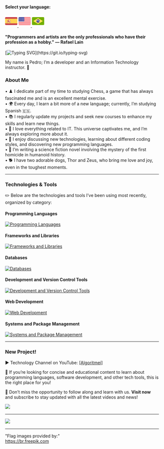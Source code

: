 #### Select your language:

<a href="README.es.md">
    <img src="espanha.png" alt="Spain Flag" style="width: 40px;">
</a>
<a href="README.en.md">
    <img src="estadosunidos.png" alt="US Flag" style="width: 40px;">
</a>
<a href="README.md">
    <img src="brasil.png" alt="Brazil Flag" style="width: 40px;">
</a>

<div>
    <h4>"Programmers and artists are the only professionals who have their profession as a hobby." — Rafael Lain</h4>
</div>
    
[![Typing SVG](https://readme-typing-svg.demolab.com?font=Fira+Code&size=35&pause=1000&color=D3D3D3&width=435&lines=Hi%2C+Welcome!!!)](https://git.io/typing-svg)

My name is Pedro; I’m a developer and an Information Technology instructor. 🖖

### About Me

• ♟️ I dedicate part of my time to studying Chess, a game that has always fascinated me and is an excellent mental exercise. <br> 
• 🌍 Every day, I learn a bit more of a new language; currently, I’m studying Spanish 🇪🇸. <br>
• 📚 I regularly update my projects and seek new courses to enhance my skills and learn new things.<br> 
• 💖 I love everything related to IT. This universe captivates me, and I’m always exploring more about it. <br>
• 💬 I enjoy discussing new technologies, learning about different coding styles, and discovering new programming languages. <br>
• 📖 I’m writing a science fiction novel involving the mystery of the first homicide in humanoid history. <br>
• 🐕 I have two adorable dogs, Thor and Zeus, who bring me love and joy, even in the toughest moments. <br>

---

### Technologies & Tools  
✏️ Below are the technologies and tools I’ve been using most recently, organized by category:

#### Programming Languages
<p> <a href="https://skillicons.dev"> <img src="https://skillicons.dev/icons?i=js,php,py,java,c" alt="Programming Languages"/> </a> </p>

#### Frameworks and Libraries
<p> <a href="https://skillicons.dev"> <img src="https://skillicons.dev/icons?i=react,vue,laravel,jquery,bootstrap,sass" alt="Frameworks and Libraries"/> </a> </p>

#### Databases
<p> <a href="https://skillicons.dev"> <img src="https://skillicons.dev/icons?i=mysql,sqlite" alt="Databases"/> </a> </p>

#### Development and Version Control Tools
<p> <a href="https://skillicons.dev"> <img src="https://skillicons.dev/icons?i=docker,git,github,gitlab,vscode,postman,cypress" alt="Development and Version Control Tools"/> </a> </p>

#### Web Development
<p> <a href="https://skillicons.dev"> <img src="https://skillicons.dev/icons?i=html,css,wordpress,nodejs" alt="Web Development"/> </a> </p>

#### Systems and Package Management
<p> <a href="https://skillicons.dev"> <img src="https://skillicons.dev/icons?i=linux,npm,bash" alt="Systems and Package Management"/> </a> </p>

---

### New Project!  
<div>
    <p>▶️ Technology Channel on YouTube: <a href="https://www.youtube.com/@algoritmei" target="_blank">[Algoritmei]</a></p>
    <p>🎥 If you’re looking for concise and educational content to learn about programming languages, software development, and other tech tools, this is the right place for you! </p>
    <p>🔔 Don’t miss the opportunity to follow along and learn with us. <strong>Visit now</strong> and subscribe to stay updated with all the latest videos and news!</p>
    <a href="https://www.youtube.com/@algoritmei" target="_blank">
        <img src="https://img.shields.io/badge/YouTube-FF0000?style=for-the-badge&logo=youtube&logoColor=white">
    </a>
</div>

---
[![](https://visitcount.itsvg.in/api?id=pedrordcampos&label=Visitors&color=0&icon=4&pretty=false)](https://visitcount.itsvg.in)

---
"Flag images provided by:"  
https://br.freepik.com
